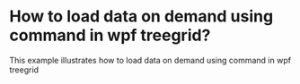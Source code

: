 # How to load data on demand using command in wpf treegrid?
This example illustrates how to load data on demand using command in wpf treegrid
